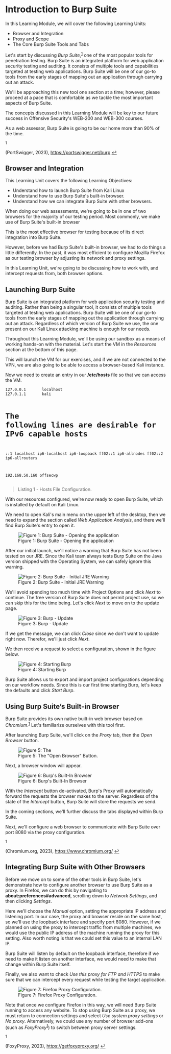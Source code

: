 <!----><div><h1>Introduction to Burp Suite</h1>
<p>In this Learning Module, we will cover the following Learning Units:</p>
<ul>
<li>Browser and Integration</li>
<li>Proxy and Scope</li>
<li>The Core Burp Suite Tools and Tabs</li>
</ul>
<p>Let's start by discussing <em>Burp Suite</em>,<sup class="footnote-ref"><a href="#fn1" id="fnref1">1</a></sup> one of the most
popular tools for penetration testing. Burp Suite is an integrated
platform for web application security testing and auditing. It
consists of multiple tools and capabilities targeted at testing web
applications. Burp Suite will be one of our go-to tools from the early
stages of mapping out an application through carrying out an attack.</p>
<p>We'll be approaching this new tool one section at a time; however,
please proceed at a pace that is comfortable as we tackle the most
important aspects of Burp Suite.</p>
<p>The concepts discussed in this Learning Module will be key to our
future success in Offensive Security's WEB-200 and WEB-300 courses.</p>
<p>As a web assessor, Burp Suite is going to be our home more than 90% of
the time.</p>
<section class="footnote-container"><div class="footnote-item" id="fn1"><sup>1</sup><p>(PortSwigger, 2023), <a href="https://portswigger.net/burp" target="_blank">https://portswigger.net/burp</a> <a href="#fnref1" class="footnote-backref">↩︎</a></p>
</div></section></div><!---->

<!----><div><h2>Browser and Integration</h2>
<p>This Learning Unit covers the following Learning Objectives:</p>
<ul>
<li>Understand how to launch Burp Suite from Kali Linux</li>
<li>Understand how to use Burp Suite's built-in browser.</li>
<li>Understand how we can integrate Burp Suite with other browsers.</li>
</ul>
<p>When doing our web assessments, we're going to be in one of two
browsers for the majority of our testing period. Most commonly, we
make use of Burp Suite's built-in browser</p>
<p>This is the most effective browser for testing
because of its direct integration into Burp Suite.</p>
<p>However, before we had Burp Suite's built-in browser, we had to do
things a little differently. In the past, it was most efficient to
configure Mozilla Firefox as our testing browser by adjusting its
network and proxy settings.</p>
<p>In this Learning Unit, we're going to be discussing how to work with,
and intercept requests from, both browser options.</p>
</div><!---->

<h2>Launching Burp Suite</h2>

<div class="markdown-content text-main-color flex-grow my-6 mx-auto"><!----><div><p>Burp Suite is an integrated platform for web application security
testing and auditing. Rather than being a singular tool, it consists
of multiple tools targeted at testing web applications. Burp Suite
will be one of our go-to tools from the early stages of mapping out
the application through carrying out an attack. Regardless of which
version of Burp Suite we use, the one present on our Kali Linux
attacking machine is enough for our needs.</p>
<p>Throughout this Learning Module, we'll be using our sandbox as a means
of working hands-on with the material. Let's start the VM in the
<em>Resources</em> section at the bottom of this page.</p>
<p>This will launch the VM for our exercises, and if we are not connected
to the VPN, we are also going to be able to access a browser-based
Kali instance.</p>
<p>Now we need to create an entry in our <strong>/etc/hosts</strong> file so that
we can access the VM.</p>
<pre id="fence-code-1" class="fence-code"><code>127.0.0.1       localhost
127.0.1.1       kali

# The following lines are desirable for IPv6 capable hosts
::1     localhost ip6-localhost ip6-loopback
ff02::1 ip6-allnodes
ff02::2 ip6-allrouters

<span class="code-block-p">192.168.50.160 offsecwp</span>
</code></pre>
<blockquote>
<p>Listing 1 - Hosts File Configuration.</p>
</blockquote>
<p>With our resources configured, we're now ready to open Burp Suite,
which is installed by default on Kali Linux.</p>
<p>We need to open Kali's main menu on the upper left of the desktop,
then we need to expand the section called <em>Web Application Analysis</em>,
and there we'll find Burp Suite's entry to open it.</p>
<p>
</p><figure>
<img src="https://offsec-platform-prod.s3.amazonaws.com/offsec-courses/WEB-100/images/intro-to-burp-suite/33320e63ba38a363cf345933a20b5203-intro_burp_kali_desktop.png" alt="Figure 1: Burp Suite - Opening the application">
<figcaption>Figure 1: Burp Suite - Opening the application</figcaption>
</figure>
<p></p>
<p>After our initial launch, we'll notice a warning that Burp Suite has
not been tested on our JRE. Since the Kali team always tests Burp
Suite on the Java version shipped with the Operating System, we can
safely ignore this warning.</p>
<p>
</p><figure>
<img src="https://offsec-platform-prod.s3.amazonaws.com/offsec-courses/WEB-100/images/intro-to-burp-suite/4f44439723672dfe92e3df847e931315-01-JRE.png" alt="Figure 2: Burp Suite - Initial JRE Warning">
<figcaption>Figure 2: Burp Suite - Initial JRE Warning</figcaption>
</figure>
<p></p>
<p>We'll avoid spending too much time with Project Options and click
<em>Next</em> to continue. The free version of Burp Suite does not permit
project use, so we can skip this for the time being. Let's click
<em>Next</em> to move on to the update page.</p>
<p>
</p><figure>
<img src="https://offsec-platform-prod.s3.amazonaws.com/offsec-courses/WEB-100/images/intro-to-burp-suite/9b644b9869f2ae0f5c16ae8b3ec7000f-02-Update.png" alt="Figure 3: Burp - Update">
<figcaption>Figure 3: Burp - Update</figcaption>
</figure>
<p></p>
<p>If we get the message, we can click <em>Close</em> since we don't want to
update right now. Therefor, we'll just click <em>Next</em>.</p>
<p>We then receive a request to select a configuration, shown in the
figure below.</p>
<p>
</p><figure>
<img src="https://offsec-platform-prod.s3.amazonaws.com/offsec-courses/WEB-100/images/intro-to-burp-suite/24d13da63ed9603c84297cdc110c9158-03-Start-Burp.png" alt="Figure 4: Starting Burp">
<figcaption>Figure 4: Starting Burp</figcaption>
</figure>
<p></p>
<p>Burp Suite allows us to export and import project configurations
depending on our workflow needs. Since this is our first time starting
Burp, let's keep the defaults and click <em>Start Burp</em>.</p>
</div><!----></div>

<h2>Using Burp Suite’s Built-in Browser</h2>

<div class="markdown-content text-main-color flex-grow my-6 mx-auto"><!----><div><p>Burp Suite provides its own native built-in web browser based on
<em>Chromium</em>.<sup class="footnote-ref"><a href="#fn1" id="fnref1">1</a></sup> Let's familiarize ourselves with this tool
first.</p>
<p>After launching Burp Suite, we'll click on the <em>Proxy</em> tab, then the
<em>Open Browser</em> button.</p>
<p>
</p><figure>
<img src="https://offsec-platform-prod.s3.amazonaws.com/offsec-courses/WEB-100/images/intro-to-burp-suite/38c2c3e9b0a7faac09c73124012d44b3-burp-proxy-highlight.png" alt="Figure 5: The " open="" browser"="" button."="">
<figcaption>Figure 5: The "Open Browser" Button.</figcaption>
</figure>
<p></p>
<p>Next, a browser window will appear.</p>
<p>
</p><figure>
<img src="https://offsec-platform-prod.s3.amazonaws.com/offsec-courses/WEB-100/images/intro-to-burp-suite/1c1843c26e39bddf87710692b298b4b5-Burp_built-in-browser.png" alt="Figure 6: Burp's Built-In Browser">
<figcaption>Figure 6: Burp's Built-In Browser</figcaption>
</figure>
<p></p>
<p>With the <em>Intercept</em> button de-activated, Burp's Proxy will
automatically forward the requests the browser makes to the server.
Regardless of the state of the <em>Intercept</em> button, Burp Suite will store
the requests we send.</p>
<p>In the coming sections, we'll further discuss the tabs displayed
within Burp Suite.</p>
<p>Next, we'll configure a web browser to communicate with Burp Suite
over port 8080 via the proxy configuration.</p>
<section class="footnote-container"><div class="footnote-item" id="fn1"><sup>1</sup><p>(Chromium.org, 2023), <a href="https://www.chromium.org/" target="_blank">https://www.chromium.org/</a> <a href="#fnref1" class="footnote-backref">↩︎</a></p>
</div></section></div><!----></div>

<h2>Integrating Burp Suite with Other Browsers</h2>

<div class="markdown-content text-main-color flex-grow my-6 mx-auto"><!----><div><p>Before we move on to some of the other tools in Burp Suite,
let's demonstrate how to configure another browser to use Burp
Suite as a proxy. In Firefox, we can do this by navigating to
<strong>about:preferences#advanced</strong>, scrolling down to <em>Network
Settings</em>, and then clicking <em>Settings</em>.</p>
<p>Here we'll choose the <em>Manual</em> option, setting the appropriate IP
address and listening port. In our case, the proxy and browser
reside on the same host, so we'll use the loopback interface and
specify port 8080. However, if we planned on using the proxy to
intercept traffic from multiple machines, we would use the public IP
address of the machine running the proxy for this setting. Also worth
noting is that we could set this value to an internal LAN IP.</p>
<section class="sb-block"><p>Burp Suite will listen by default on the loopback interface,
therefore if we need to make it listen on another interface, we would
need to make that change within Burp Suite itself.</p></section>
<p>Finally, we also want to check <em>Use this proxy for FTP and HTTPS</em> to
make sure that we can intercept every request while testing the target
application.</p>
<p>
</p><figure>
<img src="https://offsec-platform-prod.s3.amazonaws.com/offsec-courses/WEB-100/images/intro-to-burp-suite/5be21d2df4c43d524be69ba0a65f8836-tm_firefox_cfg_01.png" alt="Figure 7: Firefox Proxy Configuration.">
<figcaption>Figure 7: Firefox Proxy Configuration.</figcaption>
</figure>
<p></p>
<p>Note that once we configure Firefox in this way, we will need Burp
Suite running to access any website. To stop using Burp Suite as a
proxy, we must return to connection settings and select <em>Use system
proxy settings</em> or <em>No proxy</em>. Alternatively, we could use any number
of browser add-ons (such as <em>FoxyProxy</em><sup class="footnote-ref"><a href="#fn1" id="fnref1">1</a></sup>) to switch between proxy
server settings.</p>
<section class="footnote-container"><div class="footnote-item" id="fn1"><sup>1</sup><p>(FoxyProxy, 2023), <a href="https://getfoxyproxy.org/" target="_blank">https://getfoxyproxy.org/</a> <a href="#fnref1" class="footnote-backref">↩︎</a></p>
</div></section></div><!----></div>

